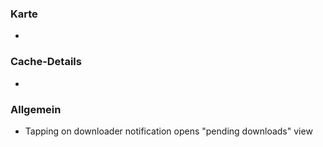 ### Karte
-

### Cache-Details
-

### Allgemein
- Tapping on downloader notification opens "pending downloads" view

